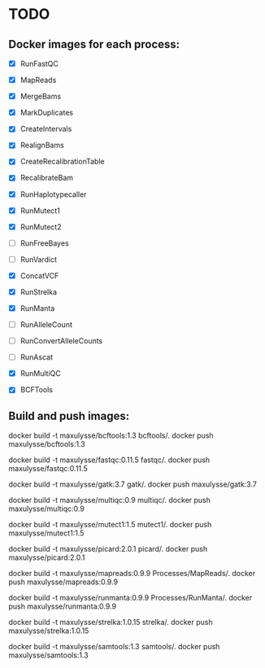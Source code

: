 # TODO

## Docker images for each process:

- [x] RunFastQC
- [x] MapReads
- [x] MergeBams
- [x] MarkDuplicates
- [x] CreateIntervals
- [x] RealignBams
- [x] CreateRecalibrationTable
- [x] RecalibrateBam
- [x] RunHaplotypecaller
- [x] RunMutect1
- [x] RunMutect2
- [ ] RunFreeBayes
- [ ] RunVardict
- [x] ConcatVCF
- [x] RunStrelka
- [x] RunManta
- [ ] RunAlleleCount
- [ ] RunConvertAlleleCounts
- [ ] RunAscat
- [x] RunMultiQC
- [x] BCFTools


## Build and push images:
docker build -t maxulysse/bcftools:1.3 bcftools/.
docker push maxulysse/bcftools:1.3

docker build -t maxulysse/fastqc:0.11.5 fastqc/.
docker push maxulysse/fastqc:0.11.5

docker build -t maxulysse/gatk:3.7 gatk/.
docker push maxulysse/gatk:3.7

docker build -t maxulysse/multiqc:0.9 multiqc/.
docker push maxulysse/multiqc:0.9

docker build -t maxulysse/mutect1:1.5 mutect1/.
docker push maxulysse/mutect1:1.5

docker build -t maxulysse/picard:2.0.1 picard/.
docker push maxulysse/picard:2.0.1

docker build -t maxulysse/mapreads:0.9.9 Processes/MapReads/.
docker push maxulysse/mapreads:0.9.9

docker build -t maxulysse/runmanta:0.9.9 Processes/RunManta/.
docker push maxulysse/runmanta:0.9.9

docker build -t maxulysse/strelka:1.0.15 strelka/.
docker push maxulysse/strelka:1.0.15

docker build -t maxulysse/samtools:1.3 samtools/.
docker push maxulysse/samtools:1.3

